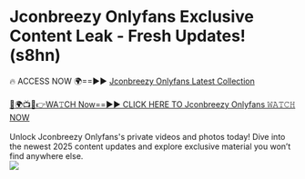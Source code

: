 # Jconbreezy Onlyfans Exclusive Content Leak - Fresh Updates! (s8hn)

🔥 ACCESS NOW 🌍==►► <a href="https://tinyurl.com/kvy9nzfs" rel="nofollow">Jconbreezy Onlyfans Latest Collection</a>
<br><br>
[🔴🌍📺📱👉WA𝚃CH Now==►► CLICK HERE TO Jconbreezy Onlyfans 𝚆𝙰𝚃𝙲𝙷 NOW](https://tinyurl.com/kvy9nzfs)
<br><br>
Unlock Jconbreezy Onlyfans's private videos and photos today! Dive into the newest 2025 content updates and explore exclusive material you won’t find anywhere else.
<br>
<a href="https://tinyurl.com/kvy9nzfs" rel="nofollow" data-target="animated-image.originalLink"><img src="https://camo.githubusercontent.com/8a4f000d20f83aca3bf7ec5f350d767afa0574a8a352519fd8cfa583a6f93a33/68747470733a2f2f692e696d6775722e636f6d2f644a486b345a712e676966" data-canonical-src="https://i.imgur.com/dJHk4Zq.gif" style="max-width: 100%; display: inline-block;" data-target="animated-image.originalImage"></a>
<br>

